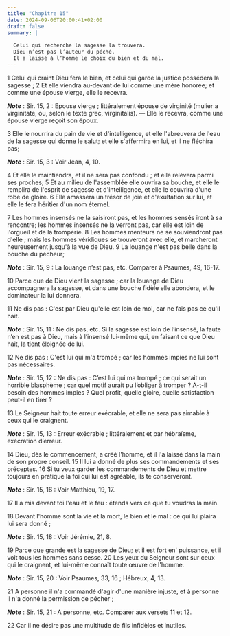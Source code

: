 ```yaml
---
title: "Chapitre 15"
date: 2024-09-06T20:00:41+02:00
draft: false
summary: |
  
  Celui qui recherche la sagesse la trouvera.
  Dieu n’est pas l’auteur du péché.
  Il a laissé à l’homme le choix du bien et du mal.
---
```



1 Celui qui craint Dieu fera le bien, et celui qui garde la justice possédera la sagesse ; 2 Et elle viendra au-devant de lui comme une mère honorée; et comme une épouse vierge, elle le recevra.

***Note*** :  Sir. 15, 2 : Epouse vierge ; littéralement épouse de virginité (mulier a virginitate, ou, selon le texte grec, virginitalis). ― Elle le recevra, comme une épouse vierge reçoit son époux.

3 Elle le nourrira du pain de vie et d'intelligence, et elle l'abreuvera de l'eau de la sagesse qui donne le salut; et elle s'affermira en lui, et il ne fléchira pas;

***Note*** :  Sir. 15, 3 : Voir Jean, 4, 10.

4 Et elle le maintiendra, et il ne sera pas confondu ; et elle relèvera parmi ses proches; 5 Et au milieu de l'assemblée elle ouvrira sa bouche, et elle le remplira de l'esprit de sagesse et d'intelligence, et elle le couvrira d'une robe de gloire. 6 Elle amassera un trésor de joie et d'exultation sur lui, et elle le fera héritier d'un nom éternel.


7 Les hommes insensés ne la saisiront pas, et les hommes sensés iront à sa rencontre; les hommes insensés ne la verront pas, car elle est loin de l'orgueil et de la tromperie. 8 Les hommes menteurs ne se souviendront pas d'elle ; mais les hommes véridiques se trouveront avec elle, et marcheront heureusement jusqu'à la vue de Dieu. 9 La louange n'est pas belle dans la bouche du pécheur;

***Note*** :  Sir. 15, 9 : La louange n’est pas, etc. Comparer à Psaumes, 49, 16-17.

10 Parce que de Dieu vient la sagesse ; car la louange de Dieu accompagnera la sagesse, et dans une bouche fidèle elle abondera, et le dominateur la lui donnera.


11 Ne dis pas : C'est par Dieu qu'elle est loin de moi, car ne fais pas ce qu'il hait.

***Note*** :  Sir. 15, 11 : Ne dis pas, etc. Si la sagesse est loin de l’insensé, la faute n’en est pas à Dieu, mais à l’insensé lui-même qui, en faisant ce que Dieu hait, la tient éloignée de lui.

12 Ne dis pas : C'est lui qui m'a trompé ; car les hommes impies ne lui sont pas nécessaires.

***Note*** :  Sir. 15, 12 : Ne dis pas : C’est lui qui ma trompé ; ce qui serait un horrible blasphème ; car quel motif aurait pu l’obliger à tromper ? A-t-il besoin des hommes impies ? Quel profit, quelle gloire, quelle satisfaction peut-il en tirer ?

13 Le Seigneur hait toute erreur exécrable, et elle ne sera pas aimable à ceux qui le craignent.

***Note*** :  Sir. 15, 13 : Erreur exécrable ; littéralement et par hébraïsme, exécration d’erreur.


14 Dieu, dès le commencement, a créé l'homme, et il l'a laissé dans la main de son propre conseil. 15 Il lui a donné de plus ses commandements et ses préceptes. 16 Si tu veux garder les commandements de Dieu et mettre toujours en pratique la foi qui lui est agréable, ils te conserveront.

***Note*** :  Sir. 15, 16 : Voir Matthieu, 19, 17.

17 Il a mis devant toi l'eau et le feu : étends vers ce que tu voudras la main.


18 Devant l'homme sont la vie et la mort, le bien et le mal : ce qui lui plaira lui sera donné ;

***Note*** :  Sir. 15, 18 : Voir Jérémie, 21, 8.

19 Parce que grande est la sagesse de Dieu; et il est fort en' puissance, et il voit tous les hommes sans cesse. 20 Les yeux du Seigneur sont sur ceux qui le craignent, et lui-même connaît toute œuvre de l'homme.

***Note*** :  Sir. 15, 20 : Voir Psaumes, 33, 16 ; Hébreux, 4, 13.

21 A personne il n'a commandé d'agir d'une manière injuste, et à personne il n'a donné la permission de pécher ;

***Note*** :  Sir. 15, 21 : A personne, etc. Comparer aux versets 11 et 12.

22 Car il ne désire pas une multitude de fils infidèles et inutiles.

